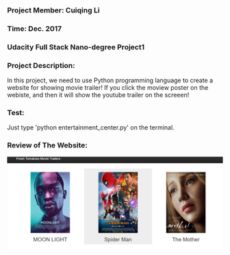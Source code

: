 ### Project Member: Cuiqing Li
### Time: Dec. 2017
### Udacity Full Stack Nano-degree Project1

### Project Description:
In this project, we need to use Python programming language to create a website for showing movie trailer! If you
click the moview poster on the webiste, and then it will show the youtube trailer on the screeen! 

### Test:
Just type 'python entertainment_center.py' on the terminal.

### Review of The Website:
![png](movie_website.PNG)

